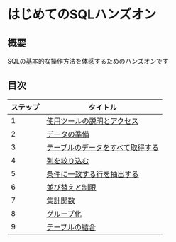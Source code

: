 # はじめてのSQLハンズオン
## 概要
SQLの基本的な操作方法を体感するためのハンズオンです

## 目次
|ステップ|タイトル|
| --- | --- |
| 1 | [使用ツールの説明とアクセス](001-about-tool.md) |
| 2 | [データの準備](002-data-preparation.md) |
| 3 | [テーブルのデータをすべて取得する](003-select.md) |
| 4 | [列を絞り込む](004-select-columns.md) |
| 5 | [条件に一致する行を抽出する](005-where.md) |
| 6 | [並び替えと制限](006-sort-and-limit.md) |
| 7 | [集計関数](007-aggregation.md) |
| 8 | [グループ化](008-group.md) |
| 9 | [テーブルの結合](009-join.md) |
